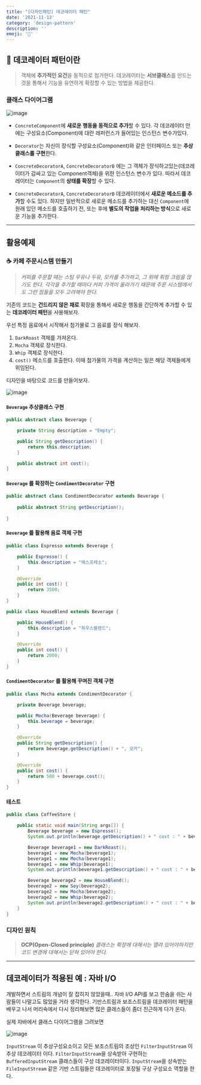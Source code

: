 ```yaml
---
title: "[다자인패턴] 데코레이터 패턴"
date: '2021-11-13'
category: 'design-pattern'
description: ''
emoji: '🎁'
---
```


## 🎁 데코레이터 패턴이란

> 객체에 **추가적인 요건**을 동적으로 첨가한다.
> 데코레이터는 **서브클래스**를 만드는 것을 통해서 기능을 유연하게 확장할 수 있는 방법을 제공한다.

### 클래스 다이어그램

![image](https://user-images.githubusercontent.com/55419159/141609476-9786bc6c-9a46-45d3-b2ad-63c6678abc0e.png)

- `ConcreteComponent`에 **새로운 행동을 동적으로 추가**할 수 있다.
각 데코레이터 안에는 구성요소(Component)에 대란 레퍼런스가 들어있는 인스턴스 변수가있다.

- `Decorator`는 자신이 장식할 구성요소(Component)와 같은 인터페이스 또는 **추상 클래스를 구현**한다.

- `ConcreteDecoratorA`, `ConcreteDecoratorB` 에는 그 객체가 장식하고있는(데코레이터가 감싸고 있는 Component객체)을 위한 인스턴스 변수가 있다. 
따라서 데코레이터는 `Component`의 **상태를 확장**할 수 있다.

- `ConcreteDecoratorA`, `ConcreteDecoratorB` 데코레이터에서 **새로운 메소드를 추가**할 수도 있다. 
하지만 일반적으로 새로운 메소드를 추가하는 대신 `Component`에 원래 있던 메소드를 호출하기 전, 또는 후에 **별도의 작업을 처리하는 방식**으로 새로운 기능을 추가한다.

---

## 활용예제

### ☕️ 카페 주문시스템 만들기

> _커피를 주문할 때는 스팀 우유나 두유, 모카를 추가하고, 그 위에 휘핑 크림을 얹기도 한다.
> 각각을 추가할 때마다 커피 가격이 올라가기 때문에 주문 시스템에서도 그런 점들을 모두 고려해야 한다._

기존의 코드는 **건드리지 않은 채로** 확장을 통해서 새로운 행동을 간단하게 추가할 수 있는 **데코레이터 패턴**을 사용해보자.

우선 특정 음료에서 시작해서 첨가물로 그 음료를 장식 해보자.

1. `DarkRoast` 객체를 가져온다.
2. `Mocha` 객체로 장식한다.
3. `Whip` 객체로 장식한다.
4. `cost()` 메소드를 호출한다. 이때 첨가물의 가격을 계산하는 일은 해당 객체들에게 위임된다.

디자인을 바탕으로 코드를 만들어보자.

![image](https://user-images.githubusercontent.com/55419159/141609675-00fe88e7-909c-4349-9dc8-88f3eeca5d05.png)


#### `Beverage` 추상클래스 구현

```java
public abstract class Beverage {

    private String description = "Empty";

    public String getDescription() {
        return this.description;
    }

    public abstract int cost();
}
```

#### `Beverage` 를 확장하는 `CondimentDecorator` 구현

```java
public abstract class CondimentDecorator extends Beverage {
    
    public abstract String getDescription();
    
}
```

#### `Beverage` 를 활용해 음료 객체 구현

```java
public class Espresso extends Beverage {

    public Espresso() {
        this.description = "에스프레소";
    }

    @Override
    public int cost() {
        return 3500;
    }
}

public class HouseBlend extends Beverage {

    public HouseBlend() {
        this.description = "하우스블렌드";
    }

    @Override
    public int cost() {
        return 2000;
    }
}
```


#### `CondimentDecorator` 를 활용해 꾸며진 객체 구현

```java
public class Mocha extends CondimentDecorator {

    private Beverage beverage;

    public Mocha(Beverage beverage) {
        this.beverage = beverage;
    }

    @Override
    public String getDescription() {
        return beverage.getDescription() + ", 모카";
    }

    @Override
    public int cost() {
        return 500 + beverage.cost();
    }
}
```

#### 테스트

```java
public class CoffeeStore {

    public static void main(String args[]) {
        Beverage beverage = new Espresso();
        System.out.println(beverage.getDescription() + " cost : " + beverage.cost());

        Beverage beverage1 = new DarkRoast();
        beverage1 = new Mocha(beverage1);
        beverage1 = new Mocha(beverage1);
        beverage1 = new Whip(beverage1);
        System.out.println(beverage1.getDescription() + " cost : " + beverage1.cost());

        Beverage beverage2 = new HouseBlend();
        beverage2 = new Soy(beverage2);
        beverage2 = new Mocha(beverage2);
        beverage2 = new Whip(beverage2);
        System.out.println(beverage2.getDescription() + " cost : " + beverage2.cost());
    }
}
```

### 디자인 원칙

> **OCP(Open-Closed principle)**
> _클래스는 확장에 대해서는 열려 있어야하지만 코드 변경에 대해서는 닫혀 있어야 한다._

---

## 데코레이터가 적용된 예 : 자바 I/O

개발하면서 스트림의 개념이 잘 잡히지 않았을때.. 자바 I/O API를 보고 한숨을 쉬는 사람들이 나말고도 많았을 거라 생각한다. 
기반스트림과 보조스트림을 데코레이터 패턴을 배우고 나서 머리속에서 다시 정리해보면 많은 클래스들이 좀더 친근하게 다가 온다.

실제 자바에서 클래스 다이어그램을 그려보면

![image](https://user-images.githubusercontent.com/55419159/141609807-708dd839-da97-46a2-832b-2c82ecc82bd4.png)

`InputStream` 이 추상구성요소이고 모든 보조스트림의 조상인 `FilterInputStream` 이 추상 데코레이터 이다. 
`FilterInputStream`을 상속받아 구현하는 `BufferedInputStream` 클래스들이 구상 데코레이터이다. 
`InputStream`을 상속받는 `FileInputStream` 같은 기반 스트림들은 데코레이터로 포장될 구상 구성요소 역할을 한다.